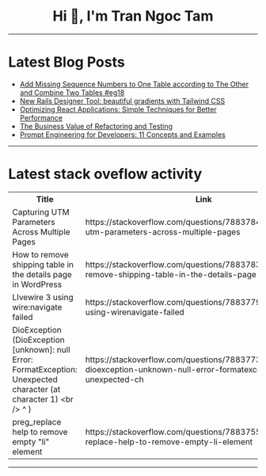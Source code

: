<h1 align="center">Hi 👋, I'm Tran Ngoc Tam</h1>

---

# Latest Blog Posts 
<!-- BLOG-POST-LIST:START -->
- [Add Missing Sequence Numbers to One Table according to The Other and Combine Two Tables #eg18](https://dev.to/esproc_spl/add-missing-sequence-numbers-to-one-table-according-to-the-other-and-combine-two-tables-eg18-2m54)
- [New Rails Designer Tool: beautiful gradients with Tailwind CSS](https://dev.to/railsdesigner/new-rails-designer-tool-beautiful-gradients-with-tailwind-css-ngp)
- [Optimizing React Applications: Simple Techniques for Better Performance](https://dev.to/zache_niyokwizera_3ea666/optimizing-react-applications-simple-techniques-for-better-performance-30c5)
- [The Business Value of Refactoring and Testing](https://dev.to/krzykamil/the-business-value-of-refactoring-and-testing-3fce)
- [Prompt Engineering for Developers: 11 Concepts and Examples](https://dev.to/alexroor4/prompt-engineering-for-developers-11-concepts-and-examples-4d0)
<!-- BLOG-POST-LIST:END -->

---

# Latest stack oveflow activity
<table>
  <tr><th>Title</th><th>Link</th></tr>
  <!-- STACKOVERFLOW:START --><tr><td>Capturing UTM Parameters Across Multiple Pages</td><td>https://stackoverflow.com/questions/78837844/capturing-utm-parameters-across-multiple-pages</td></tr><tr><td>How to remove shipping table in the details page in WordPress</td><td>https://stackoverflow.com/questions/78837836/how-to-remove-shipping-table-in-the-details-page-in-wordpress</td></tr><tr><td>LIvewire 3 using wire:navigate failed</td><td>https://stackoverflow.com/questions/78837790/livewire-3-using-wirenavigate-failed</td></tr><tr><td>DioException &lpar;DioException [unknown]: null Error: FormatException: Unexpected character &lpar;at character 1&rpar; &lt;br /&gt; ^ &rpar;</td><td>https://stackoverflow.com/questions/78837733/dioexception-dioexception-unknown-null-error-formatexception-unexpected-ch</td></tr><tr><td>preg_replace help to remove empty &quot;li&quot; element</td><td>https://stackoverflow.com/questions/78837558/preg-replace-help-to-remove-empty-li-element</td></tr><!-- STACKOVERFLOW:END -->
</table>

---


